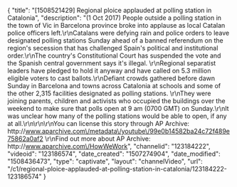 {
    "title": "[1508521429] Regional ploice applauded at polling station in Catalonia",
    "description": "(1 Oct 2017) People outside a polling station in the town of Vic in Barcelona province broke into applause as local Catalan police officers left.\r\nCatalans were defying rain and police orders to leave designated polling stations Sunday ahead of a banned referendum on the region's secession that has challenged Spain's political and institutional order.\r\nThe country's Constitutional Court has suspended the vote and the Spanish central government says it's illegal. \r\nRegional separatist leaders have pledged to hold it anyway and have called on 5.3 million eligible voters to cast ballots.\r\nDefiant crowds gathered before dawn Sunday in Barcelona and towns across Catalonia at schools and some of the other 2,315 facilities designated as polling stations. \r\nThey were joining parents, children and activists who occupied the buildings over the weekend to make sure that polls open at 9 am (0700 GMT) on Sunday.\r\nIt was unclear how many of the polling stations would be able to open, if any at all.\r\n\r\n\r\nYou can license this story through AP Archive: http:\/\/www.aparchive.com\/metadata\/youtube\/99e0b14582ba24c72f489e75862a0af2 \r\nFind out more about AP Archive: http:\/\/www.aparchive.com\/HowWeWork",
    "channelid": "123184222",
    "videoid": "123186574",
    "date_created": "1507274904",
    "date_modified": "1508436473",
    "type": "captivate",
    "layout": "channelVideo",
    "url": "\/c1\/regional-ploice-applauded-at-polling-station-in-catalonia\/123184222-123186574"
}